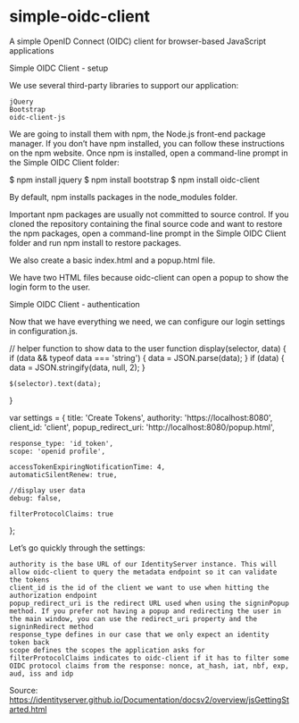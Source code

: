 # simple-oidc-client
A simple OpenID Connect (OIDC) client for browser-based JavaScript applications

Simple OIDC Client - setup

We use several third-party libraries to support our application:

    jQuery
    Bootstrap
    oidc-client-js

We are going to install them with npm, the Node.js front-end package manager. If you don’t have npm installed, you can follow these instructions on the npm website. Once npm is installed, open a command-line prompt in the Simple OIDC Client folder:

$ npm install jquery
$ npm install bootstrap
$ npm install oidc-client

By default, npm installs packages in the node_modules folder.

Important npm packages are usually not committed to source control. If you cloned the repository containing the final source code and want to restore the npm packages, open a command-line prompt in the Simple OIDC Client folder and run npm install to restore packages.

We also create a basic index.html and a popup.html file.

We have two HTML files because oidc-client can open a popup to show the login form to the user.

Simple OIDC Client - authentication

Now that we have everything we need, we can configure our login settings in configuration.js.

// helper function to show data to the user
function display(selector, data) {
    if (data && typeof data === 'string') {
        data = JSON.parse(data);
    }
    if (data) {
        data = JSON.stringify(data, null, 2);
    }

    $(selector).text(data);
}

var settings = {
	title: 'Create Tokens',
    authority: 'https://localhost:8080',
    client_id: 'client',
    popup_redirect_uri: 'http://localhost:8080/popup.html',

    response_type: 'id_token',
    scope: 'openid profile',
	
	accessTokenExpiringNotificationTime: 4,
    automaticSilentRenew: true,
	
	//display user data
	debug: false,

    filterProtocolClaims: true
};

Let’s go quickly through the settings:

    authority is the base URL of our IdentityServer instance. This will allow oidc-client to query the metadata endpoint so it can validate the tokens
    client_id is the id of the client we want to use when hitting the authorization endpoint
    popup_redirect_uri is the redirect URL used when using the signinPopup method. If you prefer not having a popup and redirecting the user in the main window, you can use the redirect_uri property and the signinRedirect method
    response_type defines in our case that we only expect an identity token back
    scope defines the scopes the application asks for
    filterProtocolClaims indicates to oidc-client if it has to filter some OIDC protocol claims from the response: nonce, at_hash, iat, nbf, exp, aud, iss and idp
	
Source: https://identityserver.github.io/Documentation/docsv2/overview/jsGettingStarted.html